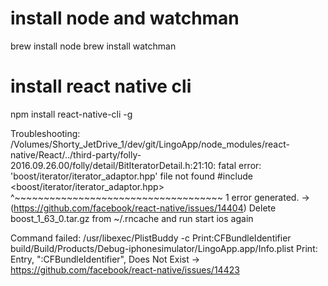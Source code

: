 # install node and watchman
brew install node 
brew install watchman 
# install react native cli
npm install react-native-cli -g

Troubleshooting:
/Volumes/Shorty_JetDrive_1/dev/git/LingoApp/node_modules/react-native/React/../third-party/folly-2016.09.26.00/folly/detail/BitIteratorDetail.h:21:10: fatal error: 'boost/iterator/iterator_adaptor.hpp' file not found
#include <boost/iterator/iterator_adaptor.hpp>
         ^~~~~~~~~~~~~~~~~~~~~~~~~~~~~~~~~~~~~
1 error generated.
-> (https://github.com/facebook/react-native/issues/14404) Delete boost_1_63_0.tar.gz from ~/.rncache and run start ios again

Command failed: /usr/libexec/PlistBuddy -c Print:CFBundleIdentifier build/Build/Products/Debug-iphonesimulator/LingoApp.app/Info.plist
Print: Entry, ":CFBundleIdentifier", Does Not Exist
-> https://github.com/facebook/react-native/issues/14423